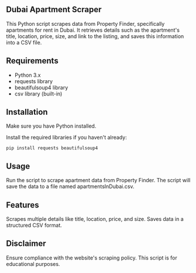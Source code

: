 ## Dubai Apartment Scraper
This Python script scrapes data from Property Finder, specifically apartments for rent in Dubai. It retrieves details such as the apartment's title, location, price, size, and link to the listing, and saves this information into a CSV file.

## Requirements
- Python 3.x
- requests library
- beautifulsoup4 library
- csv library (built-in)

## Installation
Make sure you have Python installed.

Install the required libraries if you haven't already:

``
pip install requests beautifulsoup4
``

## Usage
Run the script to scrape apartment data from Property Finder.
The script will save the data to a file named apartmentsInDubai.csv.

## Features
Scrapes multiple details like title, location, price, and size.
Saves data in a structured CSV format.

## Disclaimer
Ensure compliance with the website's scraping policy. This script is for educational purposes.
